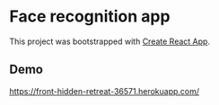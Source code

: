 # Face recognition app 

This project was bootstrapped with [Create React App](https://github.com/facebook/create-react-app).

## Demo

https://front-hidden-retreat-36571.herokuapp.com/

